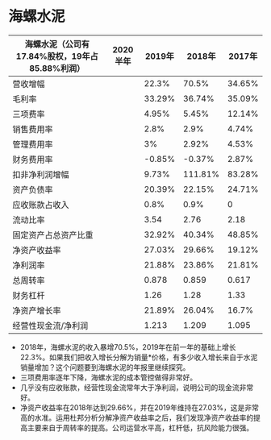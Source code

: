# 海螺水泥











| 海螺水泥（公司有17.84%股权，19年占85.88%利润） | 2020半年 | 2019年 | 2018年  | 2017年 |
| ---------------------------------------------- | -------- | ------ | ------- | ------ |
| 营收增幅                                       |          | 22.3%  | 70.5%   | 34.65% |
| 毛利率                                         |          | 33.29% | 36.74%  | 35.09% |
| 三项费率                                       |          | 4.95%  | 5.45%   | 12.14% |
| 销售费用率                                     |          | 2.8%   | 2.9%    | 4.74%  |
| 管理费用率                                     |          | 3%     | 2.92%   | 4.53%  |
| 财务费用率                                     |          | -0.85% | -0.37%  | 2.87%  |
| 扣非净利润增幅                                 |          | 9.73%  | 111.81% | 83.28% |
| 资产负债率                                     |          | 20.39% | 22.15%  | 24.71% |
| 应收账款占收入                                 |          | 0.8%   | 0.9%    | 0      |
| 流动比率                                       |          | 3.54   | 2.76    | 2.18   |
| 固定资产占总资产比重                           |          | 32.92% | 40.34%  | 48.85% |
| 净资产收益率                                   |          | 27.03% | 29.66%  | 19.12% |
| 净利润率                                       |          | 21.88% | 23.86%  | 21.81% |
| 总周转率                                       |          | 0.878  | 0.859   | 0.617  |
| 财务杠杆                                       |          | 1.26   | 1.28    | 1.33   |
| 净资产增长率                                   |          | 21.89% | 26.04%  | 16.7%  |
| 经营性现金流/净利润                            |          | 1.213  | 1.209   | 1.095  |

- 2018年，海螺水泥的收入暴增70.5%，2019年在前一年的基础上增长22.3%。如果我们把收入增长分解为销量*价格，有多少收入增长来自于水泥销量增加？这个问题要到海螺水泥的年报里继续探究。
- 三项费用率逐年下降，海螺水泥的成本管控做得非常好。
- 几乎没有应收账款，经营性现金流常年大于净利润，说明公司的现金流非常好。
- 净资产收益率在2018年达到29.66%，并在2019年维持在27.03%，这是非常高的水准。运用杜邦分析分解净资产收益率之后，我们发现净资产收益率的提高主要来自于周转率的提高。公司运营水平高，杠杆低，抗风险能力很强。